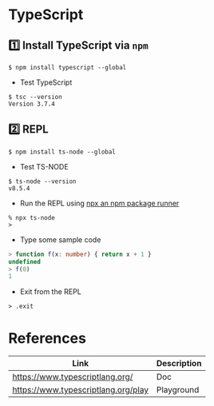 # TypeScript

## :one: Install TypeScript via `npm`

```
$ npm install typescript --global
```

* Test TypeScript

```
$ tsc --version
Version 3.7.4
```

## :two: REPL

```
$ npm install ts-node --global
```

* Test TS-NODE

```
$ ts-node --version
v8.5.4
```

* Run the REPL using [npx an npm package runner](https://blog.npmjs.org/post/162869356040/introducing-npx-an-npm-package-runner)

```
% npx ts-node 
>
```

* Type some sample code

```typescript
> function f(x: number) { return x + 1 }
undefined
> f(0)
1
```


* Exit from the REPL

```
> .exit
```



# References

| Link                                 | Description          |
|--------------------------------------|----------------------|
| https://www.typescriptlang.org/      |  Doc                 | 
| https://www.typescriptlang.org/play  | Playground           |
